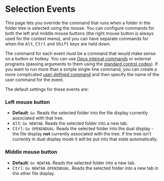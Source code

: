 # Selection Events

This page lets you override the command that runs when a folder in the folder tree is selected using the mouse. You can configure commands for both the left and middle mouse buttons (the right mouse button is always used for the context menu), and you can have separate commands for when the <kbd>Alt</kbd>, <kbd>Ctrl</kbd> and <kbd>Shift</kbd> keys are held down.

The command for each event must be a command that would make sense on a button or hotkey. You can use [Opus internal commands](/Manual/customize/creating_your_own_buttons/internal_command_arguments.md) or external programs (passing arguments to them using the [standard control codes](/Manual/customize/creating_your_own_buttons/passing_files_to_external_programs.md)). If you want to run more than a simple single-line command, you can create a more complicated [user-defined command](/Manual/customize/creating_your_own_buttons/user-defined_commands.md) and then specify the name of the user command for the event.

The default settings for these events are:

### Left mouse button

- **Default**: `Go`. Reads the selected folder into the file display currently associated with that tree.
- <kbd>Alt</kbd>: `Go NEWTAB`. Reads the selected folder into a new tab.
- <kbd>Ctrl</kbd>: `Go OPENINDUAL`. Reads the selected folder into the dual display - the file display **not** currently associated with the tree. If the tree isn't currently in dual display mode it will be put into that state automatically.

### Middle mouse button

- **Default**: `Go NEWTAB`. Reads the selected folder into a new tab. 
- <kbd>Ctrl</kbd>: `Go NEWTAB OPENINDUAL`. Reads the selected folder into a new tab in the other file display.
